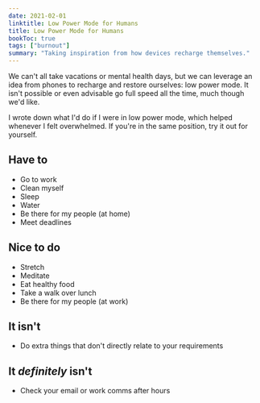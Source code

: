 ```yaml
---
date: 2021-02-01
linktitle: Low Power Mode for Humans
title: Low Power Mode for Humans
bookToc: true
tags: ["burnout"]
summary: "Taking inspiration from how devices recharge themselves."
---
```


We can't all take vacations or mental health days, but we can leverage an idea from phones to recharge and restore ourselves: low power mode. It isn't possible or even advisable go full speed all the time, much though we'd like. 

I wrote down what I'd do if I were in low power mode, which helped whenever I felt overwhelmed. If you're in the same position, try it out for yourself.

## Have to
- Go to work
- Clean myself
- Sleep
- Water
- Be there for my people (at home)
- Meet deadlines

## Nice to do
- Stretch
- Meditate
- Eat healthy food
- Take a walk over lunch
- Be there for my people (at work)

## It isn't
- Do extra things that don't directly relate to your requirements

## It _definitely_ isn't
- Check your email or work comms after hours